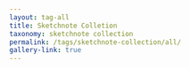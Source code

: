 ```yaml
---
layout: tag-all
title: Sketchnote Colletion
taxonomy: sketchnote collection
permalink: /tags/sketchnote-collection/all/
gallery-link: true
---
```

